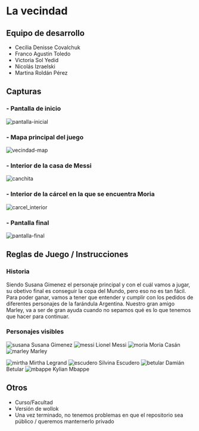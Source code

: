 # La vecindad

## Equipo de desarrollo

- Cecilia Denisse	Covalchuk
- Franco Agustin Toledo
- Victoria Sol Yedid
- Nicolás Izraelski
- Martina Roldán Pérez

## Capturas
### - Pantalla de inicio
![pantalla-inicial](https://github.com/pdepjm/2023-o-tpi-game-pdeprocastinar/assets/129560490/21366102-fe72-45b9-91ab-bf45e8c8bcd9)

### - Mapa principal del juego
![vecindad-map](https://github.com/pdepjm/2023-o-tpi-game-pdeprocastinar/assets/129560490/878962f9-7790-4213-8cd8-1eca01b0629b)

### - Interior de la casa de Messi
![canchita](https://github.com/pdepjm/2023-o-tpi-game-pdeprocastinar/assets/129560490/f3be1e9a-a5cd-4df4-b705-fb64d53cb40a)

### - Interior de la cárcel en la que se encuentra Moria
![carcel_interior](https://github.com/pdepjm/2023-o-tpi-game-pdeprocastinar/assets/129560490/96adb3bc-70e5-492e-8116-62113ea5d4b1)

### - Pantalla final
![pantalla-final](https://github.com/pdepjm/2023-o-tpi-game-pdeprocastinar/assets/129560490/a44e01aa-f8d0-4b41-8b40-ceedc8b0f81d)

## Reglas de Juego / Instrucciones

### Historia
Siendo Susana Gimenez el personaje principal y con el cuál vamos a jugar, su obetivo final es conseguir la copa del Mundo, pero eso no es tan fácil.
Para poder ganar, vamos a tener que entender y cumplir con los pedidos de diferentes personajes de la farándula Argentina.
Nuestro gran amigo Marley, va a ser de gran ayuda cuando no sepamos qué es lo que tenemos que hacer para continuar.

### Personajes visibles
![susana](https://github.com/pdepjm/2023-o-tpi-game-pdeprocastinar/assets/129560490/cae7f231-e864-43fb-b4c6-6061d3317b51)  Susana Gimenez
![messi](https://github.com/pdepjm/2023-o-tpi-game-pdeprocastinar/assets/129560490/fe536795-5bd6-4854-b20b-6946ae6fe39d) Lionel Messi
![moria](https://github.com/pdepjm/2023-o-tpi-game-pdeprocastinar/assets/129560490/3c7fcb5b-63ec-4c70-8142-b1d58d033f60) Moria Casán
![marley](https://github.com/pdepjm/2023-o-tpi-game-pdeprocastinar/assets/129560490/487f9b58-1a29-4c97-a743-9ca148f9b784) Marley

![mirtha](https://github.com/pdepjm/2023-o-tpi-game-pdeprocastinar/assets/129560490/f23fd632-8dca-45e1-9310-24acfe77ed4f) Mirtha Legrand
![escudero](https://github.com/pdepjm/2023-o-tpi-game-pdeprocastinar/assets/129560490/1bb4e434-700d-48a0-91d9-b2fc0b6ec418) Silvina Escudero
![betular](https://github.com/pdepjm/2023-o-tpi-game-pdeprocastinar/assets/129560490/ae08f3b2-d26f-48c5-83d3-90a683c1f318) Damián Betular
![mbappe](https://github.com/pdepjm/2023-o-tpi-game-pdeprocastinar/assets/129560490/bb9d184a-7749-453d-a681-3110dc35376b) Kylian Mbappe

## Otros

- Curso/Facultad
- Versión de wollok
- Una vez terminado, no tenemos problemas en que el repositorio sea público / queremos manternerlo privado
